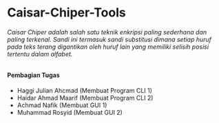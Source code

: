 # Caisar-Chiper-Tools

<h6>Caisar Chiper adalah salah satu teknik enkripsi paling sederhana dan paling terkenal. Sandi ini termasuk sandi substitusi dimana setiap huruf pada teks terang digantikan oleh huruf lain yang memiliki selisih posisi tertentu dalam alfabet.</h6>

<h4><b>Pembagian Tugas</b></h4>
<ul>
  <li> Haggi Julian Ahcmad (Membuat Program CLI 1) </li>
  <li> Haidar Ahmad Maarif (Membuat Program CLI 2) </li>
  <li> Achmad Nafik (Membuat GUI 1) </li>
  <li> Muhammad Rosyid (Membuat GUI 2) </li>
</ul>

